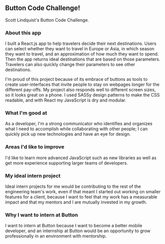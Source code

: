## Button Code Challenge!
Scott Lindquist's Button Code Challenge.

### About this app

I built a React.js app to help travelers decide their next destinations. Users can
select whether they want to travel in Europe or Asia, in which season they want to travel, and an approximation of how much they want to spend. Then the app returns ideal destinations that are based on those parameters. Travelers can also quickly change their parameters to see other destinations.

I'm proud of this project because of its embrace of buttons as tools to create user-interfaces that invite people to stay on webpages longer for the different pay-offs. My project also responds well to different screen sizes, so it looks great on a phone. I used SASSy design patterns to make the CSS readable, and with React my JavaScript is dry and modular.

### What I'm good at

As a developer, I'm a strong communicator who identifies and organizes what I need to accomplish while collaborating with other people; I can quickly pick up new technologies and have an eye for design.  

### Areas I'd like to improve

I'd like to learn more advanced JavaScript such as new libraries as well as get more experience supporting larger teams of developers.

### My ideal intern project

Ideal intern projects for me would be contributing to the rest of the engineering
team's work, even if that meant I started out working on smaller features for a client, because I want to feel that my work has a measurable impact and that my mentors and I are mutually invested in my growth.  

### Why I want to intern at Button

I want to intern at Button because I want to become a better mobile developer, and an internship at Button would be an opportunity to grow professionally in an environment with mentorship.  
